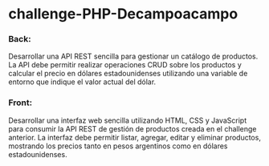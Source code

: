 # challenge-PHP-Decampoacampo

### Back:
Desarrollar una API REST sencilla para gestionar un catálogo de productos. La API debe permitir realizar operaciones CRUD sobre los productos y calcular el precio en dólares estadounidenses utilizando una variable de entorno que indique el valor actual del dólar.

### Front:
Desarrollar una interfaz web sencilla utilizando HTML, CSS y JavaScript para consumir la API REST de gestión de productos creada en el challenge anterior. La interfaz debe permitir listar, agregar, editar y eliminar productos, mostrando los precios tanto en pesos argentinos como en dólares estadounidenses.
